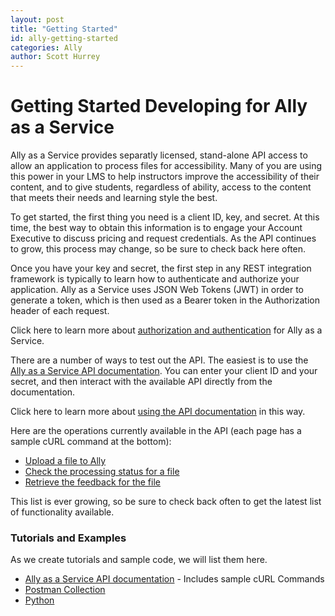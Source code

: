 ```yaml
---
layout: post
title: "Getting Started" 
id: ally-getting-started
categories: Ally
author: Scott Hurrey
---
```

# Getting Started Developing for Ally as a Service
Ally as a Service provides separatly licensed, stand-alone API access to allow an application to process files for accessibility. Many of you are using this power in your LMS to help instructors improve the accessibility of their content, and to give students, regardless of ability, access to the content that meets their needs and learning style the best. 

To get started, the first thing you need is a client ID, key, and secret.  At this time, the best way to obtain this information is to engage your Account Executive to discuss pricing and request credentials. As the API continues to grow, this process may change, so be sure to check back here often. 

Once you have your key and secret, the first step in any REST integration framework is typically to learn how to authenticate and authorize your application. Ally as a Service uses JSON Web Tokens (JWT) in order to generate a token, which is then used as a Bearer token in the Authorization header of each request.

Click here to learn more about [authorization and authentication](auth) for Ally as a Service.

There are a number of ways to test out the API. The easiest is to use the [Ally as a Service API documentation](api). You can enter your client ID and your secret, and then interact with the available API directly from the documentation. 

Click here to learn more about [using the API documentation](about-api-documentation) in this way.

Here are the operations currently available in the API (each page has a sample cURL command at the bottom):
* [Upload a file to Ally](uploading-files)
* [Check the processing status for a file](check-status)
* [Retrieve the feedback for the file](get-feedback)

This list is ever growing, so be sure to check back often to get the latest list of functionality available.

### Tutorials and Examples
As we create tutorials and sample code, we will list them here. 
* [Ally as a Service API documentation](https://ally.ac/api/) - Includes sample cURL Commands
* [Postman Collection](https://github.com/blackboard/BBDN-AaaS-Postman)
* [Python](https://github.com/blackboard/BBDN-AaaS-Python)
